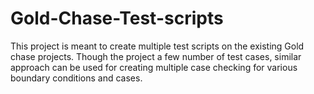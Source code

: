 # Gold-Chase-Test-scripts
This project is meant to create multiple test scripts on the existing Gold chase projects.
Though the project a few number of test cases, similar approach can be used for creating 
multiple case checking for various boundary conditions and cases.
